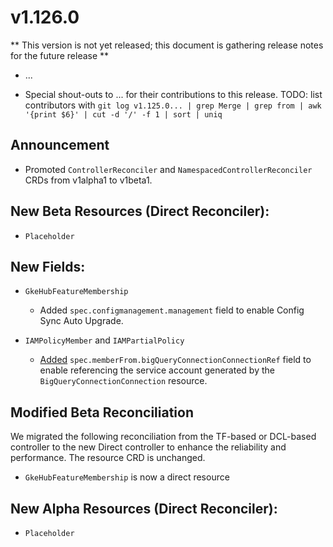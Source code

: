 # v1.126.0

** This version is not yet released; this document is gathering release notes for the future release **

* ...

* Special shout-outs to ... for their contributions to this release.
TODO: list contributors with `git log v1.125.0... | grep Merge | grep from | awk '{print $6}' | cut -d '/' -f 1 | sort | uniq`

## Announcement 

* Promoted `ControllerReconciler` and `NamespacedControllerReconciler` CRDs from v1alpha1 to v1beta1.

## New Beta Resources (Direct Reconciler):

* `Placeholder`

## New Fields:

* `GkeHubFeatureMembership`
  * Added `spec.configmanagement.management` field to enable Config Sync Auto Upgrade.

* `IAMPolicyMember` and `IAMPartialPolicy`
  * [Added](https://github.com/GoogleCloudPlatform/k8s-config-connector/pull/3231) `spec.memberFrom.bigQueryConnectionConnectionRef` field to enable referencing the service account generated by the `BigQueryConnectionConnection` resource.

## Modified Beta Reconciliation

We migrated the following reconciliation from the TF-based or DCL-based controller to the new Direct controller to enhance the reliability and performance. The resource CRD is unchanged.

* `GkeHubFeatureMembership` is now a direct resource

## New Alpha Resources (Direct Reconciler):

* `Placeholder`
